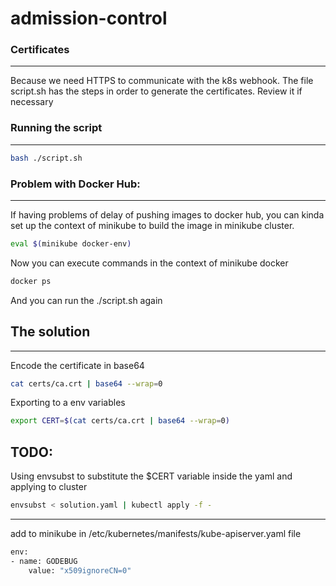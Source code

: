 # admission-control

### Certificates 
---
Because we need HTTPS to communicate with the k8s webhook.
The file script.sh has the steps in order to generate the certificates.
Review it if necessary

### Running the script
---
```bash
bash ./script.sh
```

### Problem with Docker Hub:
---
If having problems of delay of pushing images to docker hub, you can kinda set up the context of minikube to build the image in minikube cluster.

```bash
eval $(minikube docker-env)
```
Now you can execute commands in the context of minikube docker
```bash
docker ps
```
And you can run the ./script.sh again

## The solution
---
Encode the certificate in base64
```bash
cat certs/ca.crt | base64 --wrap=0
```
Exporting to a env variables
```bash
export CERT=$(cat certs/ca.crt | base64 --wrap=0)
```

TODO:
---
Using envsubst to substitute the $CERT variable inside the yaml and applying to cluster
```bash
envsubst < solution.yaml | kubectl apply -f -
```

---

add to minikube in /etc/kubernetes/manifests/kube-apiserver.yaml file

```bash
env:
- name: GODEBUG
    value: "x509ignoreCN=0"
```



